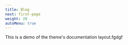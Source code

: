 ```yaml
---
title: Blog
next: first-page
weight: 20 
autoMenu: true
---
```


This is a demo of the theme's documentation layout.fgdgf



